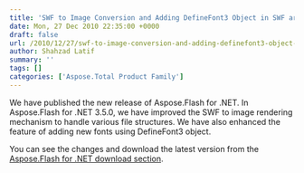 ```yaml
---
title: 'SWF to Image Conversion and Adding DefineFont3 Object in SWF are Improved in Aspose.Flash for .NET.'
date: Mon, 27 Dec 2010 22:35:00 +0000
draft: false
url: /2010/12/27/swf-to-image-conversion-and-adding-definefont3-object-in-swf-are-improved-in-aspose-flash-for-net/
author: Shahzad Latif
summary: ''
tags: []
categories: ['Aspose.Total Product Family']
---
```


We have published the new release of Aspose.Flash for .NET. In Aspose.Flash for .NET 3.5.0, we have improved the SWF to image rendering mechanism to handle various file structures. We have also enhanced the feature of adding new fonts using DefineFont3 object.  
  
You can see the changes and download the latest version from the [Aspose.Flash for .NET download section][1].




[1]: http://www.aspose.com/community/files/51/.net-components/aspose.flash-for-.net/default.aspx




